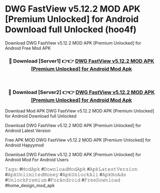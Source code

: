 # DWG FastView v5.12.2 MOD APK [Premium Unlocked] for Android Download full Unlocked (hoo4f)
Download DWG FastView v5.12.2 MOD APK [Premium Unlocked] for Android Free Mod APK

<div align="center">
<h3>🔴 Download [Server1] 👉👉 <a href="https://apkcomod.com?title=DWG_FastView_v5.12.2_MOD_APK_[Premium_Unlocked]_for_Android">DWG FastView v5.12.2 MOD APK [Premium Unlocked] for Android Mod Apk</a></h3><br>

<h3>🔴 Download [Server2] 👉👉 <a href="https://apkcomod.com?title=DWG_FastView_v5.12.2_MOD_APK_[Premium_Unlocked]_for_Android">DWG FastView v5.12.2 MOD APK [Premium Unlocked] for Android Mod Apk</a></h3>
</div>


Download Mod APK DWG FastView v5.12.2 MOD APK [Premium Unlocked] for Android Download full Unlocked

Download DWG FastView v5.12.2 MOD APK [Premium Unlocked] for Android Latest Version

Free APK MOD DWG FastView v5.12.2 MOD APK [Premium Unlocked] for Android Hapyymod

Download DWG FastView v5.12.2 MOD APK [Premium Unlocked] for Android Mod For Android Users

𝚃𝚊𝚐𝚜: #𝙼𝚘𝚍𝙰𝚙𝚔 #𝙳𝚘𝚠𝚗𝚕𝚘𝚊𝚍𝙼𝚘𝚍𝙰𝚙𝚔 #𝙰𝚙𝚔𝙻𝚊𝚝𝚎𝚜𝚝𝚅𝚎𝚛𝚜𝚒𝚘𝚗 #𝙰𝚙𝚔𝚄𝚗𝚕𝚒𝚖𝚒𝚝𝚎𝚍𝙼𝚘𝚗𝚎𝚢 #𝙰𝚙𝚔𝚄𝚗𝚕𝚘𝚌𝚔𝙰𝚕𝚕 #𝙰𝚙𝚔𝙽𝚘𝙰𝚍𝚜 #𝚄𝚗𝚕𝚘𝚌𝚔𝙿𝚛𝚎𝚖𝚒𝚞𝚖 #𝙵𝚘𝚛𝙰𝚗𝚍𝚛𝚘𝚒𝚍 #𝙵𝚛𝚎𝚎𝙳𝚘𝚠𝚗𝚕𝚘𝚊𝚍 #home_design_mod_apk